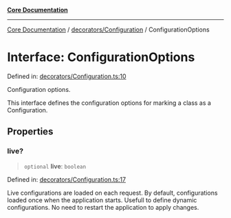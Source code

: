 [**Core Documentation**](../../../README.md)

***

[Core Documentation](../../../README.md) / [decorators/Configuration](../README.md) / ConfigurationOptions

# Interface: ConfigurationOptions

Defined in: [decorators/Configuration.ts:10](https://github.com/stonemjs/core/blob/85781fe5b87769612839dd6b850ba45186d357fa/src/decorators/Configuration.ts#L10)

Configuration options.

This interface defines the configuration options for marking a class as a Configuration.

## Properties

### live?

> `optional` **live**: `boolean`

Defined in: [decorators/Configuration.ts:17](https://github.com/stonemjs/core/blob/85781fe5b87769612839dd6b850ba45186d357fa/src/decorators/Configuration.ts#L17)

Live configurations are loaded on each request.
By default, configurations loaded once when the application starts.
Usefull to define dynamic configurations.
No need to restart the application to apply changes.
